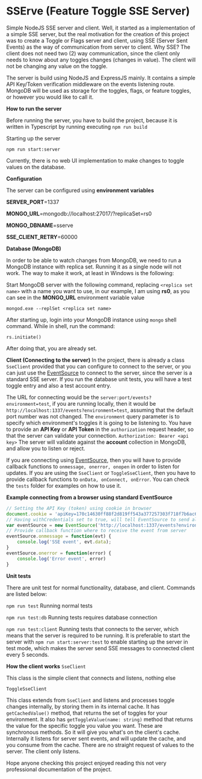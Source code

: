 # SSErve (Feature Toggle SSE Server)
Simple NodeJS SSE server and client.  Well, it started as a implementation of a simple SSE server, but the real motivation for the creation of this project was to create a Toggle or Flags server and client, using SSE (Server Sent Events) as the way of communication from server to client.  Why SSE?  The client does not need two (2) way communication, since the client only needs to know about any toggles changes (changes in value).  The client will not be changing any value on the toggle.

The server is build using NodeJS and ExpressJS mainly.  It contains a simple API Key/Token verification middleware on the events listening route. MongoDB will be used as storage for the toggles, flags, or feature toggles, or however you would like to call it.


**How to run the server**

Before running the server, you have to build the project, because it is written in Typescript by running executing
```npm run build```

Starting up the server

```npm run start:server```

Currently, there is no web UI implementation to make changes to toggle values on the database.


**Configuration**

The server can be configured using **environment variables**

**SERVER_PORT**=1337

**MONGO_URL**=mongodb://localhost:27017/?replicaSet=rs0

**MONGO_DBNAME**=sserve

**SSE_CLIENT_RETRY**=60000



**Database (MongoDB)**

In order to be able to watch changes from MongoDB, we need to run a MongoDB instance with replica set.  Running it as a single node will not work.  The way to make it work, at least in Windows is the following:

Start MongoDB server with the following command, replacing ```<replica set name>``` with a name you want to use, in our example, I am using **rs0**, as you can see in the **MONGO_URL** environment variable value

```mongod.exe --replSet <replica set name>```

After starting up, login into your MongoDB instance using ```mongo``` shell command.  While in shell, run the command:

```rs.initiate()```

After doing that, you are already set.



**Client (Connecting to the server)**
In the project, there is already a class ```SseClient``` provided that you can configure to connect to the server, or you can just use the [EventSource](https://developer.mozilla.org/en-US/docs/Web/API/EventSource) to connect to the server, since the server is a standard SSE server.  If you run the database unit tests, you will have a test toggle entry and also a test account entry.

The URL for connecting would be the ```server:port/events?environment=test```, if you are running locally, then it would be ```http://localhost:1337/events?environment=test```, assuming that the default port number was not changed.  The ```environment``` query parameter is to specify which environment's toggles it is going to be listening to.  You have to provide an **API Key** or **API Token** in the ```authorization``` request header, so that the server can validate your connection.  ```Authorization: Bearer <api key>```  The server will validate against the **account** collection in MongoDB, and allow you to listen or reject.

If you are connecting using [EventSource](https://developer.mozilla.org/en-US/docs/Web/API/EventSource), then you will have to provide callback functions to ```onmessage, onerror, onopen``` in order to listen for updates.  If you are using the ```SseClient``` or ```ToggleSseClient```, then you have to provide callback functions to ```onData, onConnect, onError```.  You can check the ```tests``` folder for examples on how to use it.

**Example connecting from a browser using standard EventSource**
```javascript
// Setting the API Key (token) using cookie in browser
document.cookie = 'apiKey=170c14630ff88f2d819ff543a377257303f718f7b6ac6c8df3c6d4b35194c919'
// Having withCredentials set to true, will tell EventSource to send also cookies to server
var eventSource = new EventSource('http://localhost:1337/events?environment=test', { withCredentials: true })
// Provide callback function where to receive the event from server
eventSource.onmessage = function(evt) {
    console.log('SSE event', evt.data);
}
eventSource.onerror = function(error) {
    console.log('Error event', error)
}
```

**Unit tests**

There are unit test for normal functionality, database, and client.  Commands are listed below:

```npm run test``` Running normal tests

```npm run test:db```  Running tests requires database connection

```npm run test:client```  Running tests that connects to the server, which means that the server is required to be running.  It is preferable to start the server with ```npm run start:server:test``` to enable starting up the server in test mode, which makes the server send SSE messages to connected client every 5 seconds.



**How the client works**
```SseClient```

This class is the simple client that connects and listens, nothing else

```ToggleSseClient```

This class extends from ```SseClient``` and listens and processes toggle changes internally, by storing them in its internal cache.  It has ```getCachedValue()``` method, that returns the set of toggles for your environment.  It also has ```getToggleValue(name: string)``` method that returns the value for the specific toggle you value you want.  These are synchronous methods.  So it will give you what's on the client's cache.  Internally it listens for server sent events, and will update the cache, and you consume from the cache.  There are no straight request of values to the server.  The client only listens.



Hope anyone checking this project enjoyed reading this not very professional documentation of the project.
